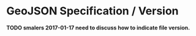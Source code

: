 # GeoJSON Specification / Version

**TODO smalers 2017-01-17 need to discuss how to indicate file version.**
